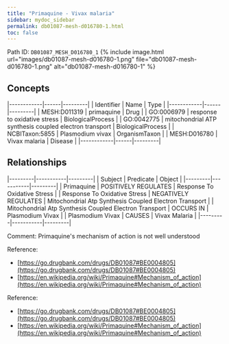 ```yaml
---
title: "Primaquine - Vivax malaria"
sidebar: mydoc_sidebar
permalink: db01087-mesh-d016780-1.html
toc: false 
---
```



Path ID: `DB01087_MESH_D016780_1`
{% include image.html url="images/db01087-mesh-d016780-1.png" file="db01087-mesh-d016780-1.png" alt="db01087-mesh-d016780-1" %}

## Concepts

|------------|------|---------|
| Identifier | Name | Type    |
|------------|------|---------|
| MESH:D011319 | primaquine | Drug |
| GO:0006979 | response to oxidative stress | BiologicalProcess |
| GO:0042775 | mitochondrial ATP synthesis coupled electron transport | BiologicalProcess |
| NCBITaxon:5855 | Plasmodium vivax | OrganismTaxon |
| MESH:D016780 | Vivax malaria | Disease |
|------------|------|---------|

## Relationships

|---------|-----------|---------|
| Subject | Predicate | Object  |
|---------|-----------|---------|
| Primaquine | POSITIVELY REGULATES | Response To Oxidative Stress |
| Response To Oxidative Stress | NEGATIVELY REGULATES | Mitochondrial Atp Synthesis Coupled Electron Transport |
| Mitochondrial Atp Synthesis Coupled Electron Transport | OCCURS IN | Plasmodium Vivax |
| Plasmodium Vivax | CAUSES | Vivax Malaria |
|---------|-----------|---------|

Comment: Primaquine's mechanism of action is not well understood

Reference: 
  - [https://go.drugbank.com/drugs/DB01087#BE0004805](https://go.drugbank.com/drugs/DB01087#BE0004805)
  - [https://en.wikipedia.org/wiki/Primaquine#Mechanism_of_action](https://en.wikipedia.org/wiki/Primaquine#Mechanism_of_action)

Reference: 
  - [https://go.drugbank.com/drugs/DB01087#BE0004805](https://go.drugbank.com/drugs/DB01087#BE0004805)
  - [https://en.wikipedia.org/wiki/Primaquine#Mechanism_of_action](https://en.wikipedia.org/wiki/Primaquine#Mechanism_of_action)
